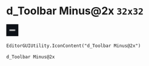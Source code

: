 # d_Toolbar Minus@2x `32x32`
<img src="/img/d_Toolbar%20Minus.png" width=32 height=32>

``` CSharp
EditorGUIUtility.IconContent("d_Toolbar Minus@2x")
```
```
d_Toolbar Minus@2x
```
